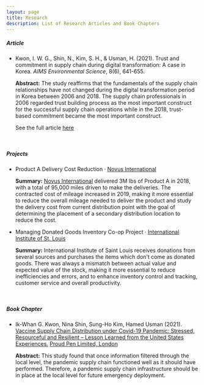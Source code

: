 ```yaml
---
layout: page
title: Research
description: List of Research Articles and Book Chapters
---
```

<h5>Article</h5>
<ul>
<li>Kwon, I. W. G., Shin, N., Kim, S. H., & Usman, H. (2021). Trust and commitment in supply chain during digital transformation: A case in Korea. <i>AIMS Environmental Science</i>, 8(6), 641-655.</li>
<div class="summary"><p><strong>Abstract:</strong> The study reaffirms that the fundamentals of the supply chain relationships have not changed during the digital transformation period in Korea between 2006 and 2018. The supply chain professionals in 2006 regarded trust building process as the most important construct for the successful supply chain operations while in the 2018, trust-based commitment became the most important construct.</p>
<p>See the full article <a href="https://doi.org/10.3934/environsci.2021040">here</a></p></div>
</ul>

<br>
<h5>Projects</h5>
<ul>
<li>Product A Delivery Cost Reduction · <a href="http://www.novusint.com">Novus International</a></li>
<div class="summary"><p><strong>Summary:</strong> <a href="http://www.novusint.com">Novus International</a> delivered 3M lbs of Product A in 2018, with a total of 95,000 miles driven to make the deliveries. The contracted cost of mileage increased in 2019, making it more essential to reduce the overall mileage needed to deliver the product and study the delivery cost from current distribution point with the goal of determining the placement of a secondary distribution location to reduce the cost.</p></div>

<li>Managing Donated Goods Inventory Co-op Project · <a href="https://www.iistl.org">International Institute of St. Louis</a></li>
<div class="summary"><p><strong>Summary:</strong> International Institute of Saint Louis receives donations from several sources and purchases the items which don’t come as donated goods. There was always a mismatch between actual value and expected value of the stock, making it more essential to reduce inefficiencies and errors, and to enhance inventory control and tracking, customer service and overall productivity.</p></div>
</ul>

<br>
<h5>Book Chapter</h5>
<ul>
<li>Ik-Whan G. Kwon, Nina Shin, Sung-Ho Kim, Hamed Usman (2021). <a href="https://doi.org/10.51432/978-1-8381524-2-0-6">Vaccine Supply Chain Distribution under Covid-19 Pandemic: Stressed, Resourceful and Resilient – Lesson Learned from the United States Experiences.</a> <a href="https://www.proudpen.com">Proud Pen Limited, London</a></li>
<div class="summary"><p><strong>Abstract:</strong> This study found that once information filtered through the local level, the pandemic supply chain functioned well as it should have performed. Therefore, a pandemic supply chain infrastructure should be in place at the local level for future emergency deployment.</p></div>
</ul>

